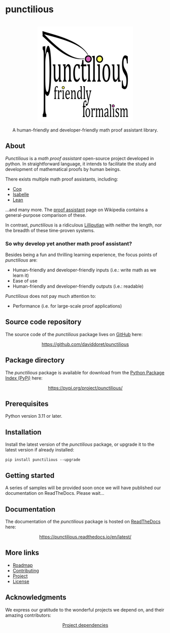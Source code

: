 # punctilious

<br />
<div align="center">
  <a href="https://github.com/daviddoret/punctilious">
    <img src="https://github.com/daviddoret/punctilious/raw/master/branding/punctilious-logo-full-light-600x600-white.png" alt="The punctilious logo" width="300" height="300">
  </a>
</div>
<p align="center">
    A human-friendly and developer-friendly math proof assistant library.
</p>

## About

*Punctilious* is a *math proof assistant* open-source project developed in python. In straightforward language, it
intends to
facilitate the study and development of mathematical proofs by human beings.

There exists multiple math proof assistants, including:

* [Coq](https://coq.inria.fr/)
* [Isabelle](https://isabelle.in.tum.de/)
* [Lean](https://leanprover.github.io/)

...and many more. The [proof assistant](https://en.wikipedia.org/wiki/Proof_assistant) page on Wikipedia contains a
general-purpose comparison of these.

In contrast, *punctilious* is a ridiculous [Lilliputian](https://en.wikipedia.org/wiki/Lilliput_and_Blefuscu) with
neither the length, nor the breadth of these time-proven systems.

### So why develop yet another math proof assistant?

Besides being a fun and thrilling learning experience, the focus points of *punctilious* are:

* Human-friendly and developer-friendly inputs (i.e.: write math as we learn it)
* Ease of use
* Human-friendly and developer-friendly outputs (i.e.: readable)

*Punctilious* does not pay much attention to:

* Performance (i.e. for large-scale proof applications)

## Source code repository

The source code of the *punctilious* package lives on [GitHub](https://github.com/) here:
<p align="center"><a href="https://github.com/daviddoret/punctilious">https://github.com/daviddoret/punctilious</a></p>

## Package directory

The *punctilious* package is available for download from the [Python Package Index (PyPi)](https://pypi.org/) here:
<p align="center"><a href="https://pypi.org/project/punctilious/">https://pypi.org/project/punctilious/</a></p>

## Prerequisites

Python version 3.11 or later.

## Installation

Install the latest version of the *punctilious* package, or upgrade it to the latest version if already installed:

```console
pip install punctilious --upgrade
```

## Getting started

A series of samples will be provided soon once we will have published our documentation on ReadTheDocs. Please wait...

## Documentation

The documentation of the *punctilious* package is hosted on [ReadTheDocs](https://docs.readthedocs.io/) here:
<p align="center"><a href="https://punctilious.readthedocs.io/en/latest/">https://punctilious.readthedocs.io/en/latest/</a></p>

## More links

* [Roadmap](https://punctilious.readthedocs.io/en/latest/front_matter/roadmap_front_matter.html)
* [Contributing](https://punctilious.readthedocs.io/en/latest/front_matter/contributing_front_matter.html)
* [Project](https://punctilious.readthedocs.io/en/latest/front_matter/project_front_matter.html)
* [License](https://github.com/daviddoret/punctilious/blob/master/LICENSE)

## Acknowledgments

We express our gratitude to the wonderful projects we depend on, and their amazing contributors:
<p align="center"><a href="https://github.com/daviddoret/punctilious/network/dependencies">Project dependencies</a></p>
